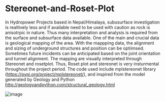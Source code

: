 # Stereonet-and-Roset-Plot
In Hydropower Projects based in Nepal/Himalaya, subusurface investigation is realtively less and if available need to be used with caution as rock is anisotrpic in nature.
Thus many interpretation and analysis is required from the surface and subsurface data available. One of the main and crucial data is geological mapping of the area. 
With the mappping data, the alignment and sizing of underground structures and position can be optiimsed. Sometimes future incidents can be anticipated based on the joint orientation and tunnel alignment. The mapping are visually interpreted through Stereonet and rosetplot. 
Thus, Roset plot and stereonet is very insturmental throughout the project period.
The code used include mplstereonet library (https://pypi.org/project/mplstereonet/), and inspired from the model generated by Geology and Python http://geologyandpython.com/structural_geology.html

![image](https://user-images.githubusercontent.com/66861377/175472412-c9bda084-997a-48f0-af7f-f08d455c646f.png)
